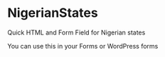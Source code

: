 # NigerianStates
Quick HTML and Form Field for Nigerian states

You can use this in your Forms or WordPress forms
